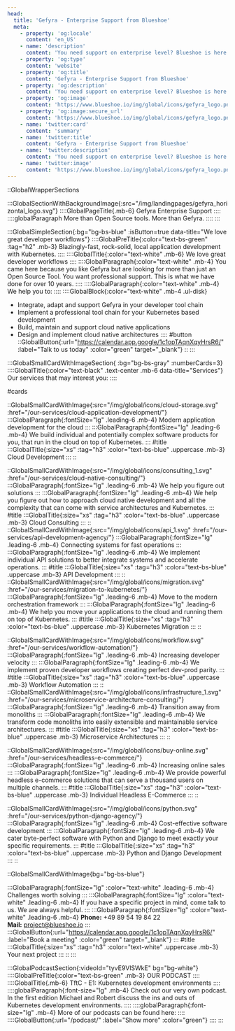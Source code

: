 ```yaml
---
head:
  title: 'Gefyra - Enterprise Support from Blueshoe'
  meta:
    - property: 'og:locale'
      content: 'en_US'
    - name: 'description'
      content: 'You need support on enterprise level? Blueshoe is here to help. ✅ Responsive ✅ Individual ✅ Effective. Learn more now!'
    - property: 'og:type'
      content: 'website'
    - property: 'og:title'
      content: 'Gefyra - Enterprise Support from Blueshoe'
    - property: 'og:description'
      content: 'You need support on enterprise level? Blueshoe is here to help. ✅ Responsive ✅ Individual ✅ Effective. Learn more now!'
    - property: 'og:image'
      content: 'https://www.blueshoe.io/img/global/icons/gefyra_logo.png'
    - property: 'og:image:secure_url'
      content: 'https://www.blueshoe.io/img/global/icons/gefyra_logo.png'
    - name: 'twitter:card'
      content: 'summary'
    - name: 'twitter:title'
      content: 'Gefyra - Enterprise Support from Blueshoe'
    - name: 'twitter:description'
      content: 'You need support on enterprise level? Blueshoe is here to help. ✅ Responsive ✅ Individual ✅ Effective. Learn more now!'
    - name: 'twitter:image'
      content: 'https://www.blueshoe.io/img/global/icons/gefyra_logo.png'
---
```


::GlobalWrapperSections

:::GlobalSectionWithBackgroundImage{:src="/img/landingpages/gefyra_horizontal_logo.svg"}
::::GlobalPageTitle{.mb-6}
Gefyra Enterprise Support
::::
::::globalParagraph
More than Open Source tools. More than Gefyra.
::::
:::

<!-- :::GlobalSectionWithImage{:image="/img/landingpages/monster.svg" :alt="code monster" :imagePosition="left" :isButton=false}
::::GlobalTitle{.mb-6}
The Code Monolith Monster
::::
::::GlobalParagraph{.mb-4}
Built an application 10 years ago that is now a code monolith monster? Every feature development now takes forever. The code is so old that none of the original team members are around anymore. And every bug fix is like playing Whack-a-Mole?
::::
::::GlobalParagraph
We know and can fix that. We transform your monolith into a service architecture and prepare you for the future.
::::
::: -->

:::GlobalSimpleSection{:bg="bg-bs-blue" :isButton=true data-title="We love great developer workflows"}
::::GlobalPreTitle{:color="text-bs-green" :tag="h2" .mb-3}
Blazingly-fast, rock-solid, local application development with Kubernetes.
::::
::::GlobalTitle{:color="text-white" .mb-6}
We love great developer workflows
::::
::::GlobalParagraph{:color="text-white" .mb-4}
You came here because you like Gefyra but are looking for more than just an Open Source Tool. You want professional support. This is what we have done for over 10 years.
::::
::::GlobalParagraph{:color="text-white" .mb-4}
We help you to:
::::
::::GlobalBlock{:color="text-white" .mb-4 .ul-disk}
  - Integrate, adapt and support Gefyra in your developer tool chain
  - Implement a professional tool chain for your Kubernetes based development
  - Build, maintain and support cloud native applications
  - Design and implement cloud native architectures
::::
#button
::GlobalButton{:url="https://calendar.app.google/1c1opTAqnXqyHrsR6/" :label="Talk to us today" :color="green" target="_blank"}
::
:::



:::GlobalSmallCardWithImageSection{ :bg="bg-bs-gray" :numberCards=3}
::::GlobalTitle{:color="text-black" .text-center .mb-6 data-title="Services"}
Our services that may interest you:
::::

#cards

::GlobalSmallCardWithImage{:src="/img/global/icons/cloud-storage.svg" :href="/our-services/cloud-application-development/"}
:::GlobalParagraph{:fontSize="lg" .leading-6 .mb-4}
Modern application development for the cloud
:::
:::GlobalParagraph{:fontSize="lg" .leading-6 .mb-4}
We build individual and potentially complex software products for you, that run in the cloud on top of Kubernetes.
:::
#title
:::GlobalTitle{:size="xs" :tag="h3" :color="text-bs-blue" .uppercase .mb-3}
Cloud Development
:::
::

::GlobalSmallCardWithImage{:src="/img/global/icons/consulting_1.svg" :href="/our-services/cloud-native-consulting/"}
:::GlobalParagraph{:fontSize="lg" .leading-6 .mb-4}
We help you figure out solutions
:::
:::GlobalParagraph{:fontSize="lg" .leading-6 .mb-4}
We help you figure out how to approach cloud native development and all the complexity that can come with service architectures and Kubernetes.
:::
#title
:::GlobalTitle{:size="xs" :tag="h3" :color="text-bs-blue" .uppercase .mb-3}
Cloud Consulting
:::
::
::GlobalSmallCardWithImage{:src="/img/global/icons/api_1.svg" :href="/our-services/api-development-agency/"}
:::GlobalParagraph{:fontSize="lg" .leading-6 .mb-4}
Connecting systems for fast operations
:::
:::GlobalParagraph{:fontSize="lg" .leading-6 .mb-4}
We implement individual API solutions to better integrate systems and accelerate operations.
:::
#title
:::GlobalTitle{:size="xs" :tag="h3" :color="text-bs-blue" .uppercase .mb-3}
API Development
:::
::
::GlobalSmallCardWithImage{:src="/img/global/icons/migration.svg" :href="/our-services/migration-to-kubernetes/"}
:::GlobalParagraph{:fontSize="lg" .leading-6 .mb-4}
Move to the modern orchestration framework
:::
:::GlobalParagraph{:fontSize="lg" .leading-6 .mb-4}
We help you move your applications to the cloud and running them on top of Kubernetes.
:::
#title
:::GlobalTitle{:size="xs" :tag="h3" :color="text-bs-blue" .uppercase .mb-3}
Kubernetes Migration
:::
::

::GlobalSmallCardWithImage{:src="/img/global/icons/workflow.svg" :href="/our-services/workflow-automation/"}
:::GlobalParagraph{:fontSize="lg" .leading-6 .mb-4}
Increasing developer velocity
:::
:::GlobalParagraph{:fontSize="lg" .leading-6 .mb-4}
We implement proven developer workflows creating perfect dev-prod parity.
:::
#title
:::GlobalTitle{:size="xs" :tag="h3" :color="text-bs-blue" .uppercase .mb-3}
Workflow Automation
:::
::
::GlobalSmallCardWithImage{:src="/img/global/icons/infrastructure_1.svg" :href="/our-services/microservice-architecture-consulting/"}
:::GlobalParagraph{:fontSize="lg" .leading-6 .mb-4}
Transition away from monoliths
:::
:::GlobalParagraph{:fontSize="lg" .leading-6 .mb-4}
We transform code monoliths into easily extensible and maintainable service architectures.
:::
#title
:::GlobalTitle{:size="xs" :tag="h3" :color="text-bs-blue" .uppercase .mb-3}
Microservice Architectures
:::
::

::GlobalSmallCardWithImage{:src="/img/global/icons/buy-online.svg" :href="/our-services/headless-e-commerce/"}
:::GlobalParagraph{:fontSize="lg" .leading-6 .mb-4}
Increasing online sales
:::
:::GlobalParagraph{:fontSize="lg" .leading-6 .mb-4}
We provide powerful headless e-commerce solutions that can serve a thousand users on multiple channels.
:::
#title
:::GlobalTitle{:size="xs" :tag="h3" :color="text-bs-blue" .uppercase .mb-3}
Individual Headless E-Commerce
:::
::

::GlobalSmallCardWithImage{:src="/img/global/icons/python.svg" :href="/our-services/python-django-agency/"}
:::GlobalParagraph{:fontSize="lg" .leading-6 .mb-4}
Cost-effective software development
:::
:::GlobalParagraph{:fontSize="lg" .leading-6 .mb-4}
We cater byte-perfect software with Python and Django to meet exactly your specific requirements.
:::
#title
:::GlobalTitle{:size="xs" :tag="h3" :color="text-bs-blue" .uppercase .mb-3}
Python and Django Development
:::
::

::GlobalSmallCardWithImage{bg="bg-bs-blue"}

:::GlobalParagraph{:fontSize="lg" :color="text-white" .leading-6 .mb-4}
Challenges worth solving
:::
:::GlobalParagraph{:fontSize="lg" :color="text-white" .leading-6 .mb-4}
If you have a specific project in mind, come talk to us. We are always helpful.
:::
:::GlobalParagraph{:fontSize="lg" :color="text-white" .leading-6 .mb-4}
**Phone:** +49 89 54 19 84 22<br/>
**Mail:** project@blueshoe.io
:::
:::GlobalButton{:url="https://calendar.app.google/1c1opTAqnXqyHrsR6/" :label="Book a meeting" :color="green" target="_blank"}
:::
#title
:::GlobalTitle{:size="xs" :tag="h3" :color="text-white" .uppercase .mb-3}
Your next project
:::
::
:::


:::GlobalPodcastSection{:videoId="tyvE9VlSWkE" bg="bg-white"}
::::GlobalPreTitle{:color="text-bs-green" .mb-3}
OUR PODCAST
::::
::::GlobalTitle{.mb-6}
TftC - E1: Kubernetes development environments
::::
::::globalParagraph{:font-size="lg" .mb-4}
Check out our very own podcast. In the first edition Michael and Robert discuss the ins and outs of Kubernetes development environments.
::::
::::globalParagraph{:font-size="lg" .mb-4}
More of our podcasts can be found here:
::::
::::GlobalButton{:url="/podcast/" :label="Show more" :color="green"}
::::
:::